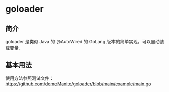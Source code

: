 # goloader

## 简介
goloader 是类似 Java 的 @AutoWired 的 GoLang 版本的简单实现，可以自动装载变量.


## 基本用法
使用方法参照测试文件：https://github.com/demoManito/goloader/blob/main/example/main.go <br>
